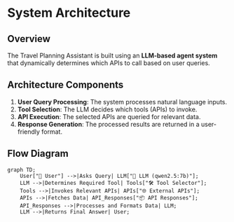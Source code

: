 # System Architecture

## Overview
The Travel Planning Assistant is built using an **LLM-based agent system** that dynamically determines which APIs to call based on user queries.

## Architecture Components
1. **User Query Processing**: The system processes natural language inputs.
2. **Tool Selection**: The LLM decides which tools (APIs) to invoke.
3. **API Execution**: The selected APIs are queried for relevant data.
4. **Response Generation**: The processed results are returned in a user-friendly format.

## Flow Diagram
```mermaid
graph TD;
    User["🧑 User"] -->|Asks Query| LLM["🤖 LLM (qwen2.5:7b)"];
    LLM -->|Determines Required Tool| Tools["🛠️ Tool Selector"];
    Tools -->|Invokes Relevant APIs| APIs["🌐 External APIs"];
    APIs -->|Fetches Data| API_Responses["📦 API Responses"];
    API_Responses -->|Processes and Formats Data| LLM;
    LLM -->|Returns Final Answer| User;
```